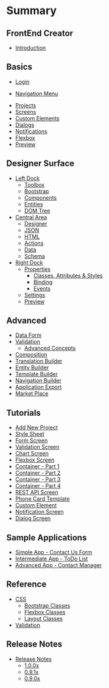 # Summary

## FrontEnd Creator

* [Introduction](README.md)

## Basics

* [Login](basics/login.md)
<!-- * [User Avatar](basics/user-avatar.md) -->
* [Navigation Menu](basics/navigation-menu/readme.md)
  <!-- * [Key Concepts](basics/navigation-menu/key-concepts.md) -->
<!-- * [Styles](basics/styles/readme.md) -->
  <!-- * [Key Concepts](basics/styles/key-concepts.md) -->
<!-- * [Scripts](basics/scripts/readme.md) -->
  <!-- * [Key Concepts](basics/scripts/key-concepts.md) -->
* [Projects](basics/projects/readme.md)
  <!-- * [Key Concepts](basics/projects/key-concepts.md) -->
* [Screens](basics/screens/readme.md)
  <!-- * [Key Concepts](basics/screens/key-concepts.md) -->
* [Custom Elements](basics/custom-elements/readme.md)
  <!-- * [Key Concepts](basics/custom-elements/key-concepts.md) -->
* [Dialogs](basics/dialogs/readme.md)
  <!-- * [Key Concepts](basics/dialogs/key-concepts.md) -->
* [Notifications](basics/notifications/readme.md)
  <!-- * [Key Concepts](basics/notifications/key-concepts.md) -->
* [Flexbox](basics/flexbox/readme.md)
  <!-- * [Key Concepts](basics/flexbox/key-concepts.md) -->
* [Preview](basics/preview/readme.md)
  <!-- * [Key Concepts](basics/preview/key-concepts.md) -->

## Designer Surface

* [Left Dock](designer-surface/left-dock/readme.md)
  * [Toolbox](designer-surface/left-dock/toolbox/readme.md)
    <!-- * [Key Concepts](designer-surface/left-dock/toolbox/key-concepts.md) -->
  * [Bootstrap](designer-surface/left-dock/bootstrap/readme.md)
    <!-- * [Key Concepts](designer-surface/left-dock/bootstrap/key-concepts.md) -->
  * [Components](designer-surface/left-dock/components/readme.md)
    <!-- * [Key Concepts](designer-surface/left-dock/components/key-concepts.md) -->
  * [Entities](designer-surface/left-dock/entities/readme.md)
    <!-- * [Key Concepts](designer-surface/left-dock/entities/key-concepts.md) -->
  * [DOM Tree](designer-surface/left-dock/dom-tree/readme.md)
    <!-- * [Key Concepts](designer-surface/left-dock/dom-tree/key-concepts.md) -->
* [Central Area](designer-surface/central-area/readme.md)
  * [Designer](designer-surface/central-area/designer/readme.md)
    <!-- * [Key Concepts](designer-surface/central-area/designer/key-concepts.md) -->
  * [JSON](designer-surface/central-area/json/readme.md)
    <!-- * [Key Concepts](designer-surface/central-area/json/key-concepts.md) -->
  * [HTML](designer-surface/central-area/html/readme.md)
    <!-- * [Key Concepts](designer-surface/central-area/html/key-concepts.md) -->
  * [Actions](designer-surface/central-area/actions/readme.md)
    <!-- * [Key Concepts](designer-surface/central-area/actions/key-concepts.md) -->
  * [Data](designer-surface/central-area/data/readme.md)
    <!-- * [Key Concepts](designer-surface/central-area/data/key-concepts.md) -->
  * [Schema](designer-surface/central-area/schema/readme.md)
    <!-- * [Key Concepts](designer-surface/central-area/schema/key-concepts.md) -->
* [Right Dock](designer-surface/right-dock/readme.md)
  * [Properties](designer-surface/right-dock/properties/readme.md)
    <!-- * [Key Concepts](designer-surface/right-dock/properties/key-concepts.md) -->
    * [Classes, Attributes & Styles](designer-surface/right-dock/properties/classes-attributes-styles.md)
    * [Binding](designer-surface/right-dock/properties/binding.md)
    * [Events](designer-surface/right-dock/properties/events.md)
  * [Settings](designer-surface/right-dock/settings/readme.md)
    <!-- * [Key Concepts](designer-surface/right-dock/settings/key-concepts.md) -->
  * [Preview](designer-surface/right-dock/preview/readme.md)
    <!-- * [Key Concepts](designer-surface/right-dock/preview/key-concepts.md) -->

## Advanced

* [Data Form](advanced/data-form/readme.md)
  <!-- * [Key Concepts](advanced/data-form/key-concepts.md) -->
* [Validation](advanced/validation/readme.md)
  <!-- * [Key Concepts](advanced/validation/key-concepts.md) -->
  * [Advanced Concepts](advanced/validation/advanced-concepts.md)
* [Composition](advanced/composition/readme.md)
  <!-- * [Key Concepts](advanced/composition/key-concepts.md) -->
* [Translation Builder](advanced/translation-builder/readme.md)
  <!-- * [Key Concepts](advanced/translation-builder/key-concepts.md) -->
* [Entity Builder](advanced/entity-builder/readme.md)
  <!-- * [Key Concepts](advanced/entity-builder/key-concepts.md) -->
* [Template Builder](advanced/template-builder/readme.md)
  <!-- * [Key Concepts](advanced/template-builder/key-concepts.md) -->
* [Navigation Builder](advanced/navigation-builder/readme.md)
  <!-- * [Key Concepts](advanced/navigation-builder/key-concepts.md) -->
* [Application Export](advanced/application-export/readme.md)
  <!-- * [Key Concepts](advanced/application-export/key-concepts.md) -->
* [Market Place](advanced/market-place/readme.md)
  <!-- * [Key Concepts](advanced/market-place/key-concepts.md) -->

## Tutorials

* [Add New Project](tutorials/manage-projects.md)
* [Style Sheet](tutorials/style-sheet.md)
* [Form Screen](tutorials/form-screen.md)
* [Validation Screen](tutorials/validation-screen.md)
* [Chart Screen](tutorials/chart-screen.md)
* [Flexbox Screen](tutorials/flexbox-screen.md)
* [Container - Part 1](tutorials/container-part-1.md)
* [Container - Part 2](tutorials/container-part-2.md)
* [Container - Part 3](tutorials/container-part-3.md)
* [Container - Part 4](tutorials/container-part-4.md)
* [REST API Screen](tutorials/randomuser-screen.md)
* [Phone Card Template](tutorials/phone-card-template.md)
* [Custom Element](tutorials/custom-element.md)
* [Notification Screen](tutorials/notification-screen.md)
* [Dialog Screen](tutorials/dialog.md)

## Sample Applications

* [Simple App - Contact Us Form](sample-apps/contact-us.md)
* [Intermediate App - ToDo List](sample-apps/todo-list.md)
* [Advanced App - Contact Manager](sample-apps/contact-manager.md)

## Reference

* [CSS](reference/css/readme.md)
  * [Bootstrap Classes](reference/css/bootstrap-classes.md)
  * [Flexbox Classes](reference/css/flexbox-classes.md)
  * [Layout Classes](reference/css/layout-classes.md)
* [Validation](reference/validation/readme.md)
  <!-- * [API](reference/validation/api.md) -->

## Release Notes

* [Release Notes](release-notes/readme.md)
  * [1.0.0x](release-notes/1.0.0x/readme.md)
  * [0.9.1x](release-notes/0.9.1x/readme.md)
  * [0.9.0x](release-notes/0.9.0x/readme.md)


